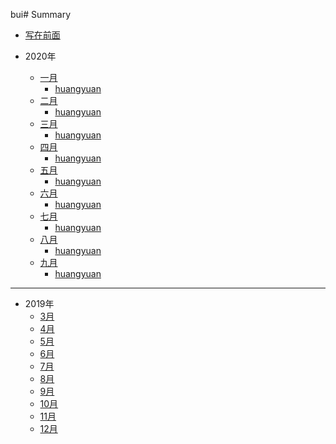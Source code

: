 bui# Summary

* [写在前面](README.md)


* 2020年
    * [一月](descFor2020.md)
        * [huangyuan](2020/一月/huangyuan.md)
    * [二月](descFor2020.md)
        * [huangyuan](2020/二月/huangyuan.md)
    * [三月](descFor2020.md)
        * [huangyuan](2020/三月/huangyuan.md)
    * [四月](descFor2020.md)
        * [huangyuan](2020/四月/huangyuan.md)
    * [五月](descFor2020.md)
        * [huangyuan](2020/五月/huangyuan.md)
    * [六月](descFor2020.md)
        * [huangyuan](2020/六月/huangyuan.md)
    * [七月](descFor2020.md)
        * [huangyuan](2020/七月/huangyuan.md)
    * [八月](descFor2020.md)
        * [huangyuan](2020/八月/huangyuan.md)
    * [九月](descFor2020.md)
        * [huangyuan](2020/九月/huangyuan.md)

----

* 2019年
    * [3月](2019/March/March.md)
    * [4月](2019/April/April.md)
    * [5月](2019/May/May.md)
    * [6月](2019/June/June.md)
    * [7月](2019/July/July.md)
    * [8月](2019/August/August.md)
    * [9月](2019/September/September.md)
    * [10月](2019/October/October.md)
    * [11月](2019/November/November.md)
    * [12月](2019/December/December.md)

